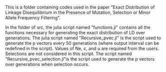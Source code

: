 This is a folder containing codes used in the paper "Exact Distribution of Linkage Disequilibrium in the Presence of Mutation, Selection or Minor Allele Frequency Filtering".

In the folder of src, the julia script named "functions.jl" contains all the functions necessary for generating the exact distribution of LD over generations. The julia script named "Recursive_pvec.jl" is the script used to generate the p vectors every 50 generations (where output interval can be redefined in the script). Values of Ne, c, and u are required from the users. Selections are not considered in this script. The script named "Recursive_pvec_selection.jl"is the script used to generate the p vectors over generations when selection occurs. 
